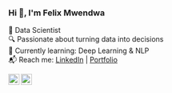 ### Hi 👋, I'm Felix Mwendwa

🚀 Data Scientist  
🔍 Passionate about turning data into decisions   
🌱 Currently learning: Deep Learning & NLP    
📬 Reach me: [LinkedIn](https://www.linkedin.com/in/felixmwendwa/) | [Portfolio](https://yourportfolio.com)


<a href="https://www.linkedin.com/in/felixmwendwa/">
  <img align="left" alt="Felix's LinkedIn"
    width="22px" src="https://img.icons8.com/?size=100&id=xuvGCOXi8Wyg&format=png&color=000000">
</a>
<a href="https://github.com/Felo-14">
  <img align="left" alt="Felix's GitHub"
    width="22px" src="https://img.icons8.com/?size=100&id=63777&format=png&color=000000">
</a>